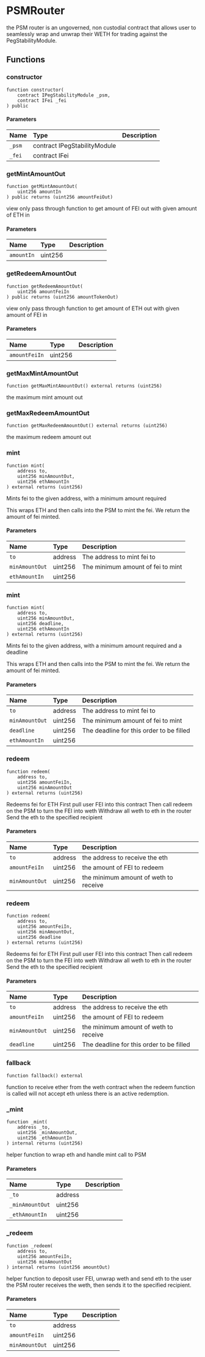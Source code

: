 # PSMRouter

the PSM router is an ungoverned, non custodial contract that allows user to seamlessly wrap and unwrap their WETH
for trading against the PegStabilityModule.

## Functions

### constructor

```solidity
function constructor(
    contract IPegStabilityModule _psm,
    contract IFei _fei
) public
```

#### Parameters

| Name | Type | Description |
| :--- | :--- | :---------- |
| `_psm` | contract IPegStabilityModule |  |
| `_fei` | contract IFei |  |

### getMintAmountOut

```solidity
function getMintAmountOut(
    uint256 amountIn
) public returns (uint256 amountFeiOut)
```

view only pass through function to get amount of FEI out with given amount of ETH in

#### Parameters

| Name | Type | Description |
| :--- | :--- | :---------- |
| `amountIn` | uint256 |  |

### getRedeemAmountOut

```solidity
function getRedeemAmountOut(
    uint256 amountFeiIn
) public returns (uint256 amountTokenOut)
```

view only pass through function to get amount of ETH out with given amount of FEI in

#### Parameters

| Name | Type | Description |
| :--- | :--- | :---------- |
| `amountFeiIn` | uint256 |  |

### getMaxMintAmountOut

```solidity
function getMaxMintAmountOut() external returns (uint256)
```

the maximum mint amount out

### getMaxRedeemAmountOut

```solidity
function getMaxRedeemAmountOut() external returns (uint256)
```

the maximum redeem amount out

### mint

```solidity
function mint(
    address to,
    uint256 minAmountOut,
    uint256 ethAmountIn
) external returns (uint256)
```

Mints fei to the given address, with a minimum amount required

This wraps ETH and then calls into the PSM to mint the fei. We return the amount of fei minted.

#### Parameters

| Name | Type | Description |
| :--- | :--- | :---------- |
| `to` | address | The address to mint fei to |
| `minAmountOut` | uint256 | The minimum amount of fei to mint |
| `ethAmountIn` | uint256 |  |

### mint

```solidity
function mint(
    address to,
    uint256 minAmountOut,
    uint256 deadline,
    uint256 ethAmountIn
) external returns (uint256)
```

Mints fei to the given address, with a minimum amount required and a deadline

This wraps ETH and then calls into the PSM to mint the fei. We return the amount of fei minted.

#### Parameters

| Name | Type | Description |
| :--- | :--- | :---------- |
| `to` | address | The address to mint fei to |
| `minAmountOut` | uint256 | The minimum amount of fei to mint |
| `deadline` | uint256 | The deadline for this order to be filled |
| `ethAmountIn` | uint256 |  |

### redeem

```solidity
function redeem(
    address to,
    uint256 amountFeiIn,
    uint256 minAmountOut
) external returns (uint256)
```

Redeems fei for ETH
First pull user FEI into this contract
Then call redeem on the PSM to turn the FEI into weth
Withdraw all weth to eth in the router
Send the eth to the specified recipient

#### Parameters

| Name | Type | Description |
| :--- | :--- | :---------- |
| `to` | address | the address to receive the eth |
| `amountFeiIn` | uint256 | the amount of FEI to redeem |
| `minAmountOut` | uint256 | the minimum amount of weth to receive |

### redeem

```solidity
function redeem(
    address to,
    uint256 amountFeiIn,
    uint256 minAmountOut,
    uint256 deadline
) external returns (uint256)
```

Redeems fei for ETH
First pull user FEI into this contract
Then call redeem on the PSM to turn the FEI into weth
Withdraw all weth to eth in the router
Send the eth to the specified recipient

#### Parameters

| Name | Type | Description |
| :--- | :--- | :---------- |
| `to` | address | the address to receive the eth |
| `amountFeiIn` | uint256 | the amount of FEI to redeem |
| `minAmountOut` | uint256 | the minimum amount of weth to receive |
| `deadline` | uint256 | The deadline for this order to be filled |

### fallback

```solidity
function fallback() external
```

function to receive ether from the weth contract when the redeem function is called
will not accept eth unless there is an active redemption.

### _mint

```solidity
function _mint(
    address _to,
    uint256 _minAmountOut,
    uint256 _ethAmountIn
) internal returns (uint256)
```

helper function to wrap eth and handle mint call to PSM

#### Parameters

| Name | Type | Description |
| :--- | :--- | :---------- |
| `_to` | address |  |
| `_minAmountOut` | uint256 |  |
| `_ethAmountIn` | uint256 |  |

### _redeem

```solidity
function _redeem(
    address to,
    uint256 amountFeiIn,
    uint256 minAmountOut
) internal returns (uint256 amountOut)
```

helper function to deposit user FEI, unwrap weth and send eth to the user
the PSM router receives the weth, then sends it to the specified recipient.

#### Parameters

| Name | Type | Description |
| :--- | :--- | :---------- |
| `to` | address |  |
| `amountFeiIn` | uint256 |  |
| `minAmountOut` | uint256 |  |

